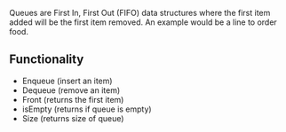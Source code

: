 Queues are First In, First Out (FIFO) data structures where the first item added will be the first item removed. An example would be a line to order food.

## Functionality
- Enqueue (insert an item)
- Dequeue (remove an item)
- Front (returns the first item)
- isEmpty (returns if queue is empty)
- Size (returns size of queue)